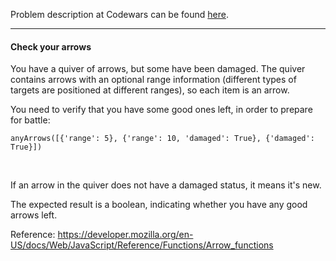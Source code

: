 Problem description at Codewars can be found
[here](https://www.codewars.com/kata/559f860f8c0d6c7784000119/train/python).

-------------

#### Check your arrows
You have a quiver of arrows, but some have been damaged. The quiver contains arrows with an optional
range information (different types of targets are positioned at different ranges), so each item is
an arrow. 
<br>

You need to verify that you have some good ones left, in order to prepare for battle:
```
anyArrows([{'range': 5}, {'range': 10, 'damaged': True}, {'damaged': True}])
```
<br>

If an arrow in the quiver does not have a damaged status, it means it's new.
<br>

The expected result is a boolean, indicating whether you have any good arrows left.
<br>

Reference:
https://developer.mozilla.org/en-US/docs/Web/JavaScript/Reference/Functions/Arrow_functions
